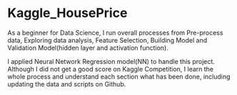 # Kaggle_HousePrice
As a beginner for Data Science, I run overall processes from Pre-process data, Exploring data analysis, Feature Selection, Building Model and Validation Model(hidden layer and activation function).

I applied Neural Network Regression model(NN) to handle this project. Although I did not get a good score on Kaggle Competition, I learn the whole process and understand each section what has been done, including updating the data and scripts on Github.

